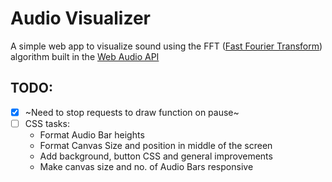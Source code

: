 # Audio Visualizer

A simple web app to visualize sound using the FFT ([Fast Fourier Transform](https://en.wikipedia.org/wiki/Fast_Fourier_transform)) algorithm built in the [Web Audio API](https://developer.mozilla.org/en-US/docs/Web/API/Web_Audio_API)

## TODO:

- [x] ~Need to stop requests to draw function on pause~
- [ ] CSS tasks:  
    * Format Audio Bar heights  
    * Format Canvas Size and position in middle of the screen  
    * Add background, button CSS and general improvements  
    * Make canvas size and no. of Audio Bars responsive  
